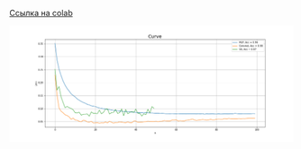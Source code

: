 [Ссылка на colab](https://colab.research.google.com/drive/1O5GKt9JBZ6rYl6ojOyRNoB3Nf9dXLYUQ?usp=sharing)

<img src="neural%20networks/output/curves.png"/>
